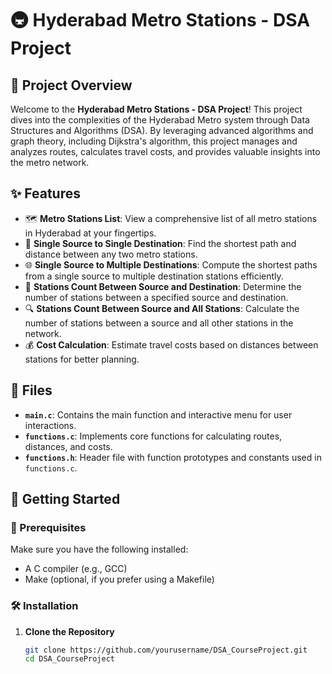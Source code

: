 # 🚇 Hyderabad Metro Stations - DSA Project

## 🌟 Project Overview

Welcome to the **Hyderabad Metro Stations - DSA Project**! This project dives into the complexities of the Hyderabad Metro system through Data Structures and Algorithms (DSA). By leveraging advanced algorithms and graph theory, including Dijkstra's algorithm, this project manages and analyzes routes, calculates travel costs, and provides valuable insights into the metro network.

## ✨ Features

- 🗺️ **Metro Stations List**: View a comprehensive list of all metro stations in Hyderabad at your fingertips.
- 🚉 **Single Source to Single Destination**: Find the shortest path and distance between any two metro stations.
- 🌐 **Single Source to Multiple Destinations**: Compute the shortest paths from a single source to multiple destination stations efficiently.
- 📏 **Stations Count Between Source and Destination**: Determine the number of stations between a specified source and destination.
- 🔍 **Stations Count Between Source and All Stations**: Calculate the number of stations between a source and all other stations in the network.
- 💰 **Cost Calculation**: Estimate travel costs based on distances between stations for better planning.

## 📁 Files

- **`main.c`**: Contains the main function and interactive menu for user interactions.
- **`functions.c`**: Implements core functions for calculating routes, distances, and costs.
- **`functions.h`**: Header file with function prototypes and constants used in `functions.c`.

## 🚀 Getting Started

### 🔧 Prerequisites

Make sure you have the following installed:
- A C compiler (e.g., GCC)
- Make (optional, if you prefer using a Makefile)

### 🛠️ Installation

1. **Clone the Repository**

   ```bash
   git clone https://github.com/yourusername/DSA_CourseProject.git
   cd DSA_CourseProject
